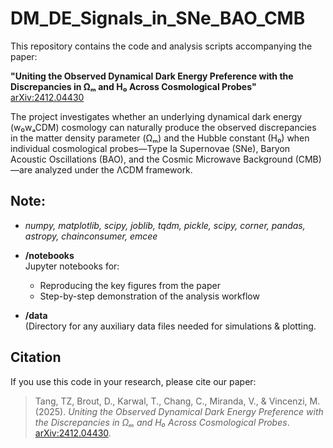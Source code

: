 # DM_DE_Signals_in_SNe_BAO_CMB

This repository contains the code and analysis scripts accompanying the paper:

**"Uniting the Observed Dynamical Dark Energy Preference with the Discrepancies in Ωₘ and H₀ Across Cosmological Probes"**  
[arXiv:2412.04430](https://arxiv.org/abs/2412.04430)


The project investigates whether an underlying dynamical dark energy (w₀wₐCDM) cosmology can naturally produce the observed discrepancies in the matter density parameter (Ωₘ) and the Hubble constant (H₀) when individual cosmological probes—Type Ia Supernovae (SNe), Baryon Acoustic Oscillations (BAO), and the Cosmic Microwave Background (CMB)—are analyzed under the ΛCDM framework.


##  Note:
- _numpy, matplotlib, scipy, joblib, tqdm, pickle, scipy, corner, pandas, astropy, chainconsumer, emcee_

- **/notebooks**  
  Jupyter notebooks for:
  - Reproducing the key figures from the paper
  - Step-by-step demonstration of the analysis workflow

- **/data**  
  (Directory for any auxiliary data files needed for simulations & plotting.

## Citation

If you use this code in your research, please cite our paper:

> Tang, TZ, Brout, D., Karwal, T., Chang, C., Miranda, V., & Vincenzi, M. (2025). *Uniting the Observed Dynamical Dark Energy Preference with the Discrepancies in Ωₘ and H₀ Across Cosmological Probes*. [arXiv:2412.04430](https://arxiv.org/abs/2412.04430).
